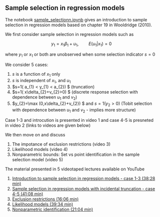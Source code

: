 ## Sample selection in regression models
The notebook [sample_selectionn.ipynb](https://github.com/bschjerning/metrics2021/blob/main/18_sample%20selection/sample_selectionn.ipynb) gives an introduction to sample selection in regression models based on chapter 19 in Wooldridge (2010). 

We first consider sample selection in regression models such as

$$	y_{1}=x_{1}\beta _{1}+u_{1},\quad \quad E( u_{1}|x_{1}) =0 $$

where $y_{1}$ or $x_{1}$ or both are unobserved when some selection indicator $s=0$

We consider 5 cases: 
1. $s$ is a function of $x_{1}$ only
1. $s$ is independent of $x_{1}$, and $u_{1}$
1. $s=1( a_{1} < y_{1} < a_{2}) $ (truncation)
1. $s=1( x\delta_{2}+v_{2}>0) $ (discrete response selection with dependence between $u_{1}$ and $v_{2}$)
1. $y_{2}=\max (0,x\delta_{2}+v_{2}) $ and $s=1(y_{2}>0)$ (Tobit selection with dependence between $u_{1}$ and $v_{2}$ - implies more structure)

Case 1-3 and introcution is presented in video 1 and case 4-5 is presneted in video 2 (links to videos are given below) 

We then move on and discuss

1. The impotance of exclusion restrictions (video 3)
1. Likelihood models (video 4)
1. Nonparametric bounds: Set vs point identification in the sample selection model (video 5)

The material presented in 5 videotaped lectures available on YouTube

1. [Introduction to sample selection in regression models - case 1-3 (38:28 min)](https://youtu.be/fXK7y9PzpOY)
2. [Sample selection in regression models with incidental truncation - case 4-5 (41:08 min)](https://youtu.be/wKG6FuMyuH0)
3. [Exclusion restrictions (16:06 min)](https://youtu.be/yX_Hc75LFN8)
4. [Likelihood models (39:34 min)](https://youtu.be/9970FJKTlAU)
5. [Nonparametric identification (21:04 min)](https://youtu.be/6iMGLztA_2s)
